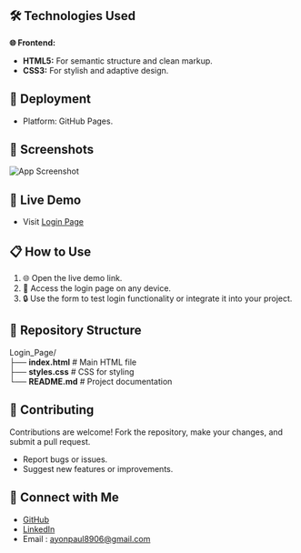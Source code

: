 


## 🛠️ Technologies Used

**🌐 Frontend:**

- **HTML5:** For semantic structure and clean markup.
- **CSS3:** For stylish and adaptive design.


## 🚀 Deployment

- Platform: GitHub Pages.


## 📸 Screenshots

![App Screenshot](https://i.postimg.cc/HntwqKR2/login.png)


## 🚀 Live Demo

-  Visit [Login Page](https://ayonpaul8906.github.io/login_page/)



## 📋 How to Use

1. 🌐 Open the live demo link.
2. 📱 Access the login page on any device.
3. 🔒 Use the form to test login functionality or  integrate it into your project.


## 📂 Repository Structure

Login_Page/  
├── **index.html**     # Main HTML file  
├── **styles.css**     # CSS for styling  
└── **README.md**     # Project documentation  

## 🤝 Contributing

Contributions are welcome! Fork the repository, make your changes, and submit a pull request.

- Report bugs or issues.
- Suggest new features or improvements.


## 🔗 Connect with Me

- [GitHub](https://github.com/ayonpaul8906)
- [LinkedIn](https://www.linkedin.com/in/ayon2407s/)
- Email : ayonpaul8906@gmail.com
